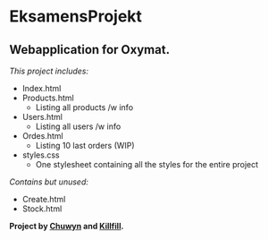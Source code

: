 # EksamensProjekt

## Webapplication for Oxymat.

*This project includes:*

* Index.html
* Products.html
	* Listing all products /w info
* Users.html
	* Listing all users /w info
* Ordes.html
	* Listing 10 last orders (WIP)
* styles.css
	* One stylesheet containing all the styles for the entire project

*Contains but unused:*

* Create.html
* Stock.html


**Project by [Chuwyn](https://github.com/Chuwyn) and [Killfill](https://github.com/Killfill0o).**